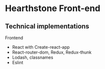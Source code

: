 # Hearthstone Front-end

## Technical implementations

Frontend

- React with Create-react-app
- React-router-dom, Redux, Redux-thunk
- Lodash, classnames
- Eslint
